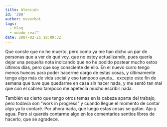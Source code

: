 ```yaml
---
title: Atención
id: '380'
author: neverbot
tags:
  - blog
  - mundo real™
date: 2007-02-21 18:09:32
---
```


Que conste que no he muerto, pero como ya me han dicho un par de personas que a ver de qué voy, que no estoy actualizando, pues quería dejar una pequeña nota indicando que no he podido postear mucho estos últimos días, pero que soy consciente de ello. En el nuevo curro tengo menos huecos para poder hacerme cargo de estas cosas, y últimamente tengo algo más de vida social y eso tampoco ayuda... excepto este fin de semana que tuve que quedarme en casa sin hacer nada, y me sentó tan mal que con el cabreo tampoco me apetecía mucho escribir nada.

También es cierto que tengo otros temas en la cabeza aparte del trabajo, pero todavía son "work in progress" y cuando llegue el momento de contar algo ya lo contaré. Por ahora nada, que luego estas cosas se gafan. Ajo y agua. Pero si queréis contarme algo en los comentarios sentíos libres de hacerlo, que se agradece.